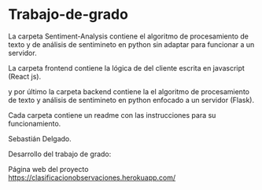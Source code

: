 # Trabajo-de-grado

La carpeta Sentiment-Analysis contiene el algoritmo de procesamiento de texto y de análisis de sentimineto en python sin adaptar para funcionar a un servidor.

La carpeta frontend contiene la lógica de del cliente escrita en javascript (React js).

y por último la carpeta backend contiene la el algoritmo de procesamiento de texto y análisis de sentimineto en python enfocado a un servidor (Flask).

Cada carpeta contiene un readme con las instrucciones para su funcionamiento.

Sebastián Delgado.

Desarrollo del trabajo de grado:

Página web del proyecto https://clasificacionobservaciones.herokuapp.com/ 
